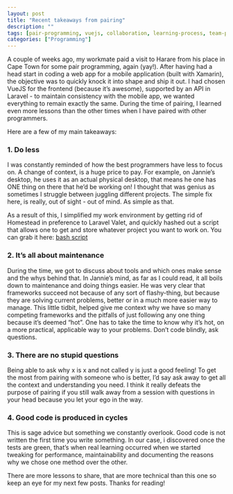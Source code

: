 ```yaml
---
layout: post
title: "Recent takeaways from pairing"
description: ""
tags: [pair-programming, vuejs, collaboration, learning-process, team-practices]
categories: ["Programming"]
---
```

A couple of weeks ago, my workmate paid a visit to Harare from his place in Cape Town for some pair programming, again (yay!). After having had a head start in coding a web app for a mobile application (built with Xamarin), the objective was to quickly knock it into shape and ship it out. I had chosen VueJS for the frontend (because it’s awesome), supported by an API in Laravel - to maintain consistency with the mobile app, we wanted everything to remain exactly the same. During the time of pairing, I learned even more lessons than the other times when I have paired with other programmers.
<!--more-->
Here are a few of my main takeaways:

### 1\. Do less

I was constantly reminded of how the best programmers have less to focus on. A change of context, is a huge price to pay. For example, on Jannie’s desktop, he uses it as an actual physical desktop, that means he one has ONE thing on there that he’d be working on! I thought that was genius as sometimes I struggle between juggling different projects. The simple fix here, is really, out of sight - out of mind. As simple as that.

As a result of this, I simplified my work environment by getting rid of Homestead in preference to Laravel Valet, and quickly hashed out a script that allows one to get and store whatever project you want to work on. You can grab it here: [bash script](https://gist.github.com/therealchiko/a7bdfeb961e18056e3d7986661d0a140)

### 2\. It’s all about maintenance

During the time, we got to discuss about tools and which ones make sense and the whys behind that. In Jannie’s mind, as far as I could read, it all boils down to maintenance and doing things easier. He was very clear that frameworks succeed not because of any sort of flashy-thing, but because they are solving current problems, better or in a much more easier way to manage. This little tidbit, helped give me context why we have so many competing frameworks and the pitfalls of just following any one thing because it’s deemed “hot”. One has to take the time to know why it’s hot, on a more practical, applicable way to your problems. Don’t code blindly, ask questions.

### 3\. There are no stupid questions

Being able to ask why x is x and not called y is just a good feeling! To get the most from pairing with someone who is better, I’d say ask away to get all the context and understanding you need. I think it really defeats the purpose of pairing if you still walk away from a session with questions in your head because you let your ego in the way.

### 4\. Good code is produced in cycles

This is sage advice but something we constantly overlook. Good code is not written the first time you write something. In our case, i discovered once the tests are green, that’s when real learning occurred when we started tweaking for performance, maintainability and documenting the reasons why we chose one method over the other.

There are more lessons to share, that are more technical than this one so keep an eye for my next few posts. Thanks for reading!
